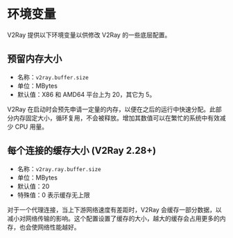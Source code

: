 # 环境变量

V2Ray 提供以下环境变量以供修改 V2Ray 的一些底层配置。

## 预留内存大小

* 名称：`v2ray.buffer.size`
* 单位：MBytes
* 默认值：X86 和 AMD64 平台上为 20，其它为 5。

V2Ray 在启动时会预先申请一定量的内存，以便在之后的运行中快速分配。此部分内存固定大小，循环复用，不会被释放。增加其数值可以在繁忙的系统中有效减少 CPU 用量。

## 每个连接的缓存大小 (V2Ray 2.28+)

* 名称：`v2ray.ray.buffer.size`
* 单位：MBytes
* 默认值：20
* 特殊值：0 表示缓存无上限

对于一个代理连接，当上下游网络速度有差距时，V2Ray 会缓存一部分数据，以减小对网络传输的影响。这个配置设置了缓存的大小，越大的缓存会占用更多的内存，也会使网络性能越好。
